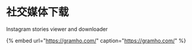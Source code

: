 # 社交媒体下载

Instagram stories viewer and downloader

{% embed url="https://gramho.com/" caption="https://gramho.com/" %}



